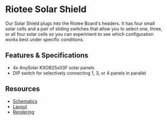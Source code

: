 # Riotee Solar Shield

Our Solar Shield plugs into the Riotee Board's headers. It has four small solar cells and a pair of sliding switches that allow you to select one, three, or all four solar cells so you can experiment to see which configuration works best under specific conditions.

## Features & Specifications

- 4x AnySolar KXOB25x03F solar panels
- DIP switch for selectively connecting 1, 3, or 4 panels in parallel

## Resources
 - [Schematics](https://www.riotee.nessie-circuits.de/artifacts/solar_shield/latest/schematics.pdf)
 - [Layout](https://www.riotee.nessie-circuits.de/artifacts/solar_shield/latest/pcb.pdf)
 - [Rendering](https://www.riotee.nessie-circuits.de/artifacts/solar_shield/latest/3drendering.png "Riotee solar shield")
